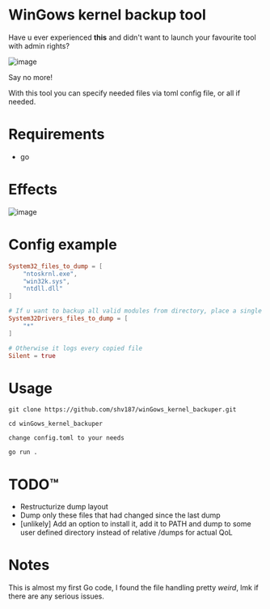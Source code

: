 # WinGows kernel backup tool

Have u ever experienced **this** and didn't want to launch your favourite tool with admin rights?

![image](https://github.com/user-attachments/assets/62e900cb-0044-4140-aeb9-e27a1dd3af17)

Say no more!

With this tool you can specify needed files via toml config file, or all if needed.

# Requirements
- go

# Effects
![image](https://github.com/user-attachments/assets/822724e4-5672-4ed6-86c7-35593cccb38c)

# Config example
```toml
System32_files_to_dump = [
    "ntoskrnl.exe",
    "win32k.sys",
    "ntdll.dll"
]

# If u want to backup all valid modules from directory, place a single "*"
System32Drivers_files_to_dump = [
    "*"
]

# Otherwise it logs every copied file
Silent = true
```

# Usage
`git clone https://github.com/shv187/winGows_kernel_backuper.git`

`cd winGows_kernel_backuper`

`change config.toml to your needs`

`go run .`

# TODO™
- Restructurize dump layout
- Dump only these files that had changed since the last dump
- [unlikely] Add an option to install it, add it to PATH and dump to some user defined directory instead of relative /dumps for actual QoL

# Notes
This is almost my first Go code, I found the file handling pretty *weird*, lmk if there are any serious issues.
